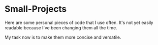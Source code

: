 # Small-Projects

Here are some personal pieces of code that I use often. It's not yet easily readable because I've been changing them all the time.

My task now is to make them more concise and versatile.

